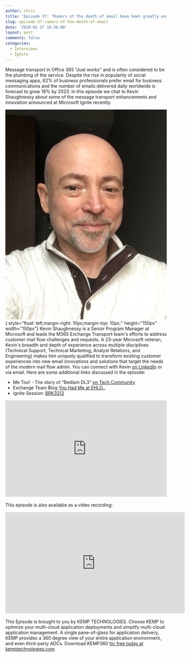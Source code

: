 ```yaml
---
author: chris
title: 'Episode 37: "Rumors of the death of email have been greatly exaggerated"'
slug: episode-37-rumors-of-the-death-of-email
date: '2020-01-17 16:36:00'
layout: post
comments: false
categories:
  - Interviews
  - Ignite
---
```


Message transport in Office 365 "Just works" and is often considered to be the plumbing of the service. Despite the rise in popularity of social messaging apps, 62% of business professionals prefer email for business communications and the number of emails delivered daily worldwide is forecast to grow 18% by 2023. In this episode we chat to Kevin Shaughnessy about some of the message transport enhancements and innovation announced at Microsoft Ignite recently.

![Kevin](/images/uploads/2020/01/kevin.jpg){:style="float: left;margin-right: 10px;margin-top: 10px;" height="150px" width="150px"} Kevin Shaughnessy is a Senior Program Manager at Microsoft and leads the M365 Exchange Transport team's efforts to address customer mail flow challenges and requests. A 23-year Microsoft veteran, Kevin's breadth and depth of experience across multiple disciplines (Technical Support, Technical Marketing, Analyst Relations, and Engineering) makes him uniquely qualified to transform existing customer experiences into new email innovations and solutions that target the needs of the modern mail flow admin. You can connect with Kevin [on LinkedIn](https://www.linkedin.com/in/kevin-shaughnessy-a9b0a31/) or via email. Here are some additional links discussed in the episode:
* Me Too! - The story of “Bedlam DL3” [on Tech Community](https://techcommunity.microsoft.com/t5/exchange-team-blog/me-too/ba-p/610643)
* Exchange Team Blog [You Had Me at EHLO..](https://techcommunity.microsoft.com/t5/exchange-team-blog/bg-p/Exchange)
* Ignite Session: [BRK3312](https://myignite.techcommunity.microsoft.com/sessions/79364?source=speakerdetail)

<p><iframe width="100%" height="300" scrolling="no" frameborder="no" allow="autoplay" src="https://w.soundcloud.com/player/?url=https%3A//api.soundcloud.com/tracks/745192531&color=%23ff5500&auto_play=false&hide_related=false&show_comments=true&show_user=true&show_reposts=false&show_teaser=true&visual=true"></iframe></p>

This episode is also available as a video recording:

<p><iframe width="560" height="315" src="https://www.youtube.com/embed/CnO8WZvanmM" frameborder="0" allow="accelerometer; autoplay; encrypted-media; gyroscope; picture-in-picture" allowfullscreen></iframe></p>

This Episode is brought to you by KEMP TECHNOLOGIES. Choose KEMP to optimize your multi-cloud application deployments and simplify multi-cloud application management. A single pane-of-glass for application delivery, KEMP provides a 360 degree view of your entire application environment, and even third-party ADCs. Download KEMP360 [for free today at kemptechnologies.com](https://kempte.ch/2MYXjew)
